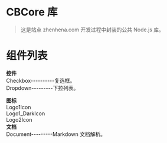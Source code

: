 # CBCore 库
>这是站点 zhenhena.com 开发过程中封装的公共 Node.js 库。   

# 组件列表

**控件**   
Checkbox----------复选框。   
Dropdown---------下拉列表。   

**图标**   
Logo1Icon   
Logo1_DarkIcon   
Logo2Icon   
**文档**   
Document---------Markdown 文档解析。   